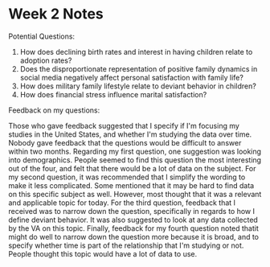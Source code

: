 # Week 2 Notes

Potential Questions: 

1. How does declining birth rates and interest in having children relate to adoption rates?
2. Does the disproportionate representation of positive family dynamics in social media negatively affect personal satisfaction with family life?
3. How does military family lifestyle relate to deviant behavior in children?
4. How does financial stress influence marital satisfaction?

Feedback on my questions:

Those who gave feedback suggested that I specify if I'm focusing my studies in the United States, and whether I'm studying the data over time. Nobody gave feedback that the questions would be difficult to answer within two months. Regarding my first question, one suggestion was looking into demographics. People seemed to find this question the most interesting out of the four, and felt that there would be a lot of data on the subject. For my second question, it was recommended that I simplify the wording to make it less complicated. Some mentioned that it may be hard to find data on this specific subject as well. However, most thought that it was a relevant and applicable topic for today. For the third question, feedback that I received was to narrow down the question, specifically in regards to how I define deviant behavior. It was also suggested to look at any data collected by the VA on this topic. Finally, feedback for my fourth question noted thatit might do well to narrow down the question more because it is broad, and to specify whether time is part of the relationship that I'm studying or not. People thought this topic would have a lot of data to use.